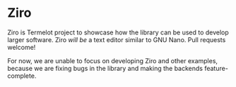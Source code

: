 # Ziro

Ziro is Termelot project to showcase how the library can be used to develop larger software. Ziro *will be* a text editor similar to GNU Nano. Pull requests welcome!

For now, we are unable to focus on developing Ziro and other examples, because we are fixing bugs in the library and making the backends feature-complete.

